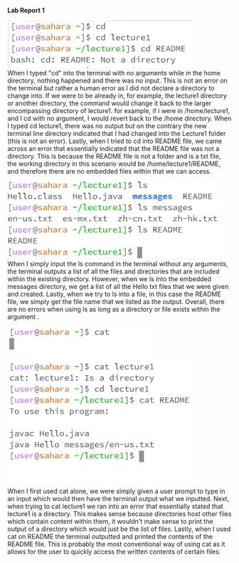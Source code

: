 **Lab Report 1**

![Profile](cd.PNG)
<br />
When I typed "cd" into the terminal with no arguments while in the home directory, nothing happened and there was no input. This is not an error on the terminal but rather a human error as I did not declare a directory to change into. If we were to be already in, for example, the lecture1 directory or another directory, the command would change it back to the larger encompassing directory of lecture1. for example, if i were in /home/lecture1, and I cd with no argument, I would revert back to the /home directory.
When I typed cd lecture1, there was no output but on the contrary the new terminal line directory indicated that I had changed into the Lecture1 folder (this is not an error). 
Lastly, when I tried to cd into README file, we came across an error that essentially indicated that the README file was not a directory. This is because the README file is not a folder and is a txt file, the working directory in this scenario would be /home/lecture1/README, and therefore there are no embedded files within that we can access. 

![Image](ls.PNG)
<br />
When I simply input the ls command in the terminal without any arguments, the terminal outputs a list of all the files and directories that are included within the existing directory.
However, when we ls into the embedded messages directory, we get a list of all the Hello txt files that we were given and created.
Lastly, when we try to ls into a file, in this case the README file, we simply get the file name that we listed as the output.
Overall, there are no errors when using ls as long as a directory or file exists within the argument .

![Image](cat1.PNG)
<br />
![Image](cat2.PNG)
<br />
When I first used cat alone, we were simply given a user prompt to type in an input which would then have the terminal output what we inputted.
Next, when trying to cat lecture1 we ran into an error that essentially stated that lecture1 is a directory. This makes sense because directories host other files which contain content within them, it wouldn't make sense to print the output of a directory which would just be the list of files.
Lastly, when I used cat on README the terminal outputted and printed the contents of the README file. This is probably the most conventional way of using cat as it allows for the user to quickly access the written contents of certain files.
